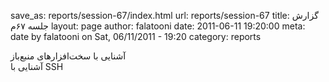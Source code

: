 save_as: reports/session-67/index.html
url: reports/session-67
title: گزارش جلسه ۶۷‌م
layout: page
author: falatooni
date: 2011-06-11 19:20:00
meta: date by falatooni on Sat, 06/11/2011 - 19:20
category: reports

آشنایی با سخت‌افزارهای منبع‌باز  
آشنایی با SSH



<!--more-->
